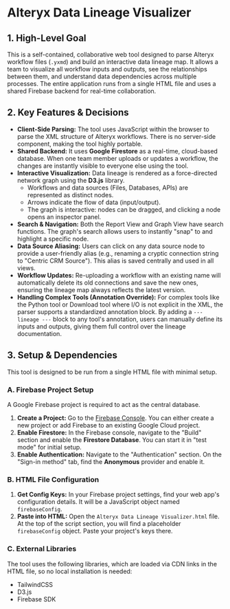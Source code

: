 # Alteryx Data Lineage Visualizer

## 1. High-Level Goal

This is a self-contained, collaborative web tool designed to parse Alteryx workflow files (`.yxmd`) and build an interactive data lineage map. It allows a team to visualize all workflow inputs and outputs, see the relationships between them, and understand data dependencies across multiple processes. The entire application runs from a single HTML file and uses a shared Firebase backend for real-time collaboration.

## 2. Key Features & Decisions

* **Client-Side Parsing:** The tool uses JavaScript within the browser to parse the XML structure of Alteryx workflows. There is no server-side component, making the tool highly portable.
* **Shared Backend:** It uses **Google Firestore** as a real-time, cloud-based database. When one team member uploads or updates a workflow, the changes are instantly visible to everyone else using the tool.
* **Interactive Visualization:** Data lineage is rendered as a force-directed network graph using the **D3.js** library.
    * Workflows and data sources (Files, Databases, APIs) are represented as distinct nodes.
    * Arrows indicate the flow of data (input/output).
    * The graph is interactive: nodes can be dragged, and clicking a node opens an inspector panel.
* **Search & Navigation:** Both the Report View and Graph View have search functions. The graph's search allows users to instantly "snap" to and highlight a specific node.
* **Data Source Aliasing:** Users can click on any data source node to provide a user-friendly alias (e.g., renaming a cryptic connection string to "Centric CRM Source"). This alias is saved centrally and used in all views.
* **Workflow Updates:** Re-uploading a workflow with an existing name will automatically delete its old connections and save the new ones, ensuring the lineage map always reflects the latest version.
* **Handling Complex Tools (Annotation Override):** For complex tools like the Python tool or Download tool where I/O is not explicit in the XML, the parser supports a standardized annotation block. By adding a `--- lineage ---` block to any tool's annotation, users can manually define its inputs and outputs, giving them full control over the lineage documentation.

## 3. Setup & Dependencies

This tool is designed to be run from a single HTML file with minimal setup.

### A. Firebase Project Setup

A Google Firebase project is required to act as the central database.

1.  **Create a Project:** Go to the [Firebase Console](https://console.firebase.google.com/). You can either create a new project or add Firebase to an existing Google Cloud project.
2.  **Enable Firestore:** In the Firebase console, navigate to the "Build" section and enable the **Firestore Database**. You can start it in "test mode" for initial setup.
3.  **Enable Authentication:** Navigate to the "Authentication" section. On the "Sign-in method" tab, find the **Anonymous** provider and enable it.

### B. HTML File Configuration

1.  **Get Config Keys:** In your Firebase project settings, find your web app's configuration details. It will be a JavaScript object named `firebaseConfig`.
2.  **Paste into HTML:** Open the `Alteryx Data Lineage Visualizer.html` file. At the top of the script section, you will find a placeholder `firebaseConfig` object. Paste your project's keys there.

### C. External Libraries

The tool uses the following libraries, which are loaded via CDN links in the HTML file, so no local installation is needed:

* TailwindCSS
* D3.js
* Firebase SDK
